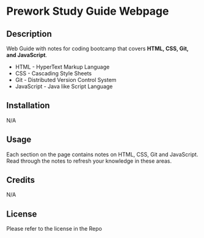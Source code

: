 # Prework Study Guide Webpage

## Description

Web Guide with notes for coding bootcamp that covers **HTML, CSS, Git, and JavaScript**. 
- HTML - HyperText Markup Language
- CSS - Cascading Style Sheets
- Git - Distributed Version Control System
- JavaScript - Java like Script Language
  
## Installation

N/A

## Usage

Each section on the page contains notes on HTML, CSS, Git and JavaScript. Read through the notes to refresh your knowledge in these areas. 

## Credits

N/A

## License

Please refer to the license in the Repo

